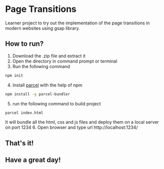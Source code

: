 # Page Transitions
Learner project to try out the implementation of the page transitions in modern websites using gsap library.

## How to run?

1. Download the .zip file and extract it
2. Open the directory in command prompt or terminal
3. Run the following command
```bash
npm init
```
4. Install [parcel](https://www.npmjs.com/package/parcel-bundler) with the help of npm
```bash
npm install -g parcel-bundler
```
5. run the following command to build project
```bash
parcel index.html
```
It will bundle all the html, css and js files and deploy them on a local server on port 1234
6. Open browser and type url http://localhost:1234/

## That's it!

## Have a great day!
